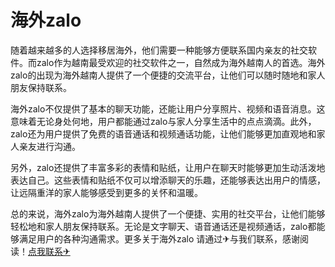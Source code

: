 # 海外zalo

随着越来越多的人选择移居海外，他们需要一种能够方便联系国内亲友的社交软件。而zalo作为越南最受欢迎的社交软件之一，自然成为海外越南人的首选。海外zalo的出现为海外越南人提供了一个便捷的交流平台，让他们可以随时随地和家人朋友保持联系。

海外zalo不仅提供了基本的聊天功能，还能让用户分享照片、视频和语音消息。这意味着无论身处何地，用户都能通过zalo与家人分享生活中的点点滴滴。此外，zalo还为用户提供了免费的语音通话和视频通话功能，让他们能够更加直观地和家人亲友进行沟通。

另外，zalo还提供了丰富多彩的表情和贴纸，让用户在聊天时能够更加生动活泼地表达自己。这些表情和贴纸不仅可以增添聊天的乐趣，还能够表达出用户的情感，让远隔重洋的家人能够感受到更多的关怀和温暖。

总的来说，海外zalo为海外越南人提供了一个便捷、实用的社交平台，让他们能够轻松地和家人朋友保持联系。无论是文字聊天、语音通话还是视频通话，zalo都能够满足用户的各种沟通需求。更多关于海外zalo 请通过✈与我们联系，感谢阅读！[点我联系✈](https://go.k02.cc)
